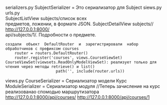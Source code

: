 serializers.py
    SubjectSerializer = Это сериализатор для Subject
siews.py                     urls.py  
    SubjectListView     subjects/список всех                       
         предметов, ложении, в формате JSON.
    SubjectDetailView subjects/<pk>/ http://127.0.0.1:8000/  
         api/subjects/1/. Подробности о предмете.
  
    создали  объект  DefaultRouter  и  зарегистрировали  набор  обработчиков с префиксом courses
        router = routers.DefaultRouter()
        router.register('courses', views.CourseViewSet)
    CourseViewSet(viewsets.ReadOnlyModelViewSet): реализует только для чтения через методы retrieve() и list()
                          path('', include(router.urls))
views.py 
    CourseSerializer = Сериализатор модели Курс    
    ModuleSerializer = Сериализатор модуля 
    //Теперь зачисление на курс реализованао спомодью маршрутизатора 
    <!-- CourseEnrollView = зачисляет студентов на курсы.
                       courses/<pk>/enroll/' -->
                    http://127.0.0.1:8000/api/courses/
                    http://127.0.0.1:8000/api/courses/1

